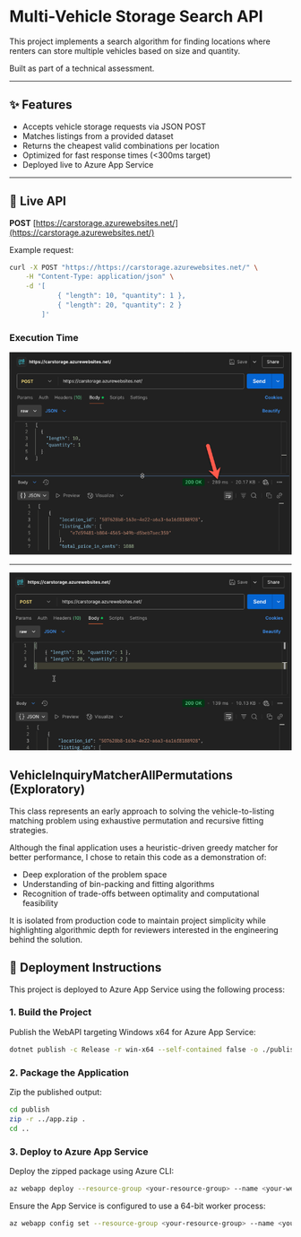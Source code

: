 # Multi-Vehicle Storage Search API

This project implements a search algorithm for finding locations where renters can store multiple vehicles based on size and quantity.

Built as part of a technical assessment.

---

## ✨ Features

- Accepts vehicle storage requests via JSON POST
- Matches listings from a provided dataset
- Returns the cheapest valid combinations per location
- Optimized for fast response times (<300ms target)
- Deployed live to Azure App Service

---

## 🚀 Live API

**POST** [https://carstorage.azurewebsites.net/](https://carstorage.azurewebsites.net/)

Example request:

```bash
curl -X POST "https://https://carstorage.azurewebsites.net/" \
    -H "Content-Type: application/json" \
    -d '[
            { "length": 10, "quantity": 1 },
            { "length": 20, "quantity": 2 }
        ]'

```

### Execution Time

![Screen shot of speed under 300 milliseconds](./assets/executionTime2.png)

---

![Screen shot of speed under 300 milliseconds](./assets/executionTime1.png)

## VehicleInquiryMatcherAllPermutations (Exploratory)

This class represents an early approach to solving the vehicle-to-listing matching problem using exhaustive permutation and recursive fitting strategies.

Although the final application uses a heuristic-driven greedy matcher for better performance, I chose to retain this code as a demonstration of:

- Deep exploration of the problem space
- Understanding of bin-packing and fitting algorithms
- Recognition of trade-offs between optimality and computational feasibility

It is isolated from production code to maintain project simplicity while highlighting algorithmic depth for reviewers interested in the engineering behind the solution.


## 🚀 Deployment Instructions

This project is deployed to Azure App Service using the following process:

### 1. Build the Project

Publish the WebAPI targeting Windows x64 for Azure App Service:

```bash
dotnet publish -c Release -r win-x64 --self-contained false -o ./publish
```

### 2. Package the Application

Zip the published output:

``` bash
cd publish
zip -r ../app.zip .
cd ..
```

### 3. Deploy to Azure App Service

Deploy the zipped package using Azure CLI:

``` bash
az webapp deploy --resource-group <your-resource-group> --name <your-webapp-name> --src-path app.zip
```

Ensure the App Service is configured to use a 64-bit worker process:

``` bash
az webapp config set --resource-group <your-resource-group> --name <your-webapp-name> --use-32bit-worker-process false
```

